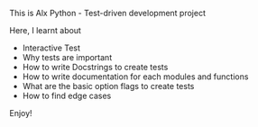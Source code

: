 This is Alx Python - Test-driven development project

Here, I learnt about
- Interactive Test
- Why tests are important
- How to write Docstrings to create tests
- How to write documentation for each modules and functions
- What are the basic option flags to create tests
- How to find edge cases

Enjoy!

